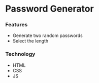 # Password Generator

### Features
+ Generate two random passwords
+ Select the length

### Technology
+ HTML
+ CSS
+ JS
